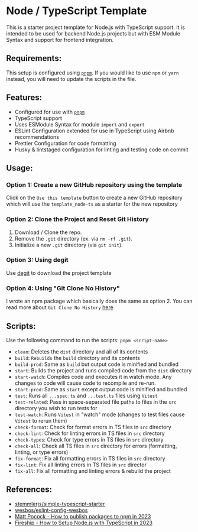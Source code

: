 # Node / TypeScript Template

This is a starter project template for Node.js with TypeScript support. It is intended to be used for backend Node.js projects but with ESM Module Syntax and support for frontend integration.

## Requirements:

This setup is configured using [`pnpm`](https://pnpm.io/). If you would like to use `npm` or `yarn` instead, you will need to update the scripts in the file.

## Features:

- Configured for use with [`pnpm`](https://pnpm.io/)
- TypeScript support
- Uses ESModule Syntax for module `import` and `export`
- ESLint Configuration extended for use in TypeScript using Airbnb recommendations
- Prettier Configuration for code formatting
- Husky & lintstaged configuration for linting and testing code on commit

## Usage:

### Option 1: Create a new GitHub repository using the template

Click on the `Use this template` button to create a new GitHub repository which will use the `template_node-ts` as a starter for the new repository

### Option 2: Clone the Project and Reset Git History

1. Download / Clone the repo.
2. Remove the `.git` directory (ex. via `rm -rf .git`).
3. Initialize a new `.git` directory (via `git init`).

### Option 3: Using degit

Use [degit](https://github.com/Rich-Harris/degit) to download the project template

### Option 4: Using "Git Clone No History"

I wrote an npm package which basically does the same as option 2. You can read more about `Git Clone No History` [here](https://www.npmjs.com/package/npm-git-clone-no-history)

## Scripts:

Use the following command to run the scripts:
`pnpm <script-name>`

- `clean`: Deletes the `dist` directory and all of its contents
- `build`: `Rebuilds` the `build` directory and its contents
- `build-prod`: Same as `build` but output code is minified and bundled
- `start`: Builds the project and runs compiled code from the `dist` directory
- `start-watch`: Compiles code and executes it in watch mode. Any changes to code will cause code to recompile and re-run.
- `start-prod`: Same as `start` except output code is minified and bundled
- `test`: Runs all `...spec.ts` and `...test.ts` files using `Vitest`
- `test-related`: Pass in space-separated file paths to files in the `src` directory you wish to run tests for
- `test-watch`: Runs `Vitest` in "watch" mode (changes to test files cause `Vitest` to rerun them)
- `check-format`: Check for format errors in TS files in `src` directory
- `check-lint`: Check for linting errors in TS files in `src` directory
- `check-types`: Check for type errors in TS files in `src` directory
- `check-all`: Check all TS files in `src` directory for errors (formatting, linting, or type errors)
- `fix-format`: Fix all formatting errors in TS files in `src` directory
- `fix-lint`: Fix all linting errors in TS files in `src` director
- `fix-all`: Fix all formatting and linting errors & rebuild the project

## References:

- [stemmlerjs/simple-typescript-starter](https://github.com/stemmlerjs/simple-typescript-starter)
- [wesbos/eslint-config-wesbos](https://github.com/wesbos/eslint-config-wesbos)
- [Matt Pocock - How to publish packages to npm in 2023](https://www.youtube.com/watch?v=eh89VE3Mk5g)
- [Fireship - How to Setup Node.js with TypeScript in 2023](https://www.youtube.com/watch?v=H91aqUHn8sE)
